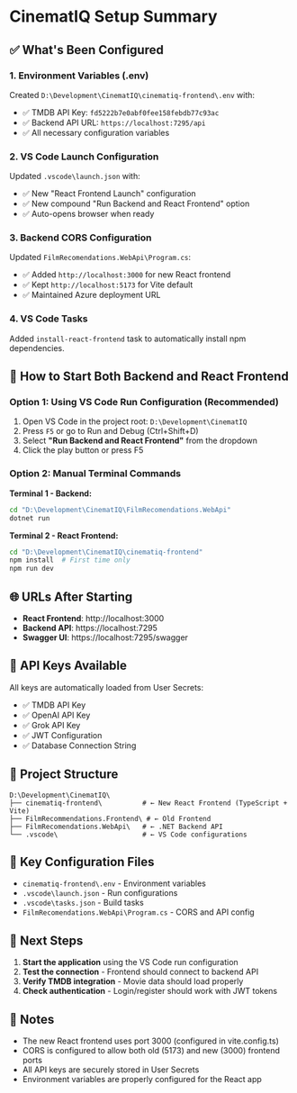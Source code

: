 # CinematIQ Setup Summary

## ✅ What's Been Configured

### 1. Environment Variables (.env)
Created `D:\Development\CinematIQ\cinematiq-frontend\.env` with:
- ✅ TMDB API Key: `fd5222b7e0abf0fee158febdb77c93ac`
- ✅ Backend API URL: `https://localhost:7295/api`
- ✅ All necessary configuration variables

### 2. VS Code Launch Configuration
Updated `.vscode\launch.json` with:
- ✅ New "React Frontend Launch" configuration
- ✅ New compound "Run Backend and React Frontend" option
- ✅ Auto-opens browser when ready

### 3. Backend CORS Configuration
Updated `FilmRecomendations.WebApi\Program.cs`:
- ✅ Added `http://localhost:3000` for new React frontend
- ✅ Kept `http://localhost:5173` for Vite default
- ✅ Maintained Azure deployment URL

### 4. VS Code Tasks
Added `install-react-frontend` task to automatically install npm dependencies.

## 🚀 How to Start Both Backend and React Frontend

### Option 1: Using VS Code Run Configuration (Recommended)
1. Open VS Code in the project root: `D:\Development\CinematIQ`
2. Press `F5` or go to Run and Debug (Ctrl+Shift+D)
3. Select **"Run Backend and React Frontend"** from the dropdown
4. Click the play button or press F5

### Option 2: Manual Terminal Commands
**Terminal 1 - Backend:**
```bash
cd "D:\Development\CinematIQ\FilmRecomendations.WebApi"
dotnet run
```

**Terminal 2 - React Frontend:**
```bash
cd "D:\Development\CinematIQ\cinematiq-frontend"
npm install  # First time only
npm run dev
```

## 🌐 URLs After Starting
- **React Frontend**: http://localhost:3000
- **Backend API**: https://localhost:7295
- **Swagger UI**: https://localhost:7295/swagger

## 🔑 API Keys Available
All keys are automatically loaded from User Secrets:
- ✅ TMDB API Key
- ✅ OpenAI API Key  
- ✅ Grok API Key
- ✅ JWT Configuration
- ✅ Database Connection String

## 📁 Project Structure
```
D:\Development\CinematIQ\
├── cinematiq-frontend\          # ← New React Frontend (TypeScript + Vite)
├── FilmRecommendations.Frontend\ # ← Old Frontend
├── FilmRecomendations.WebApi\   # ← .NET Backend API
└── .vscode\                     # ← VS Code configurations
```

## 🔧 Key Configuration Files
- `cinematiq-frontend\.env` - Environment variables
- `.vscode\launch.json` - Run configurations  
- `.vscode\tasks.json` - Build tasks
- `FilmRecomendations.WebApi\Program.cs` - CORS and API config

## 🎯 Next Steps
1. **Start the application** using the VS Code run configuration
2. **Test the connection** - Frontend should connect to backend API
3. **Verify TMDB integration** - Movie data should load properly
4. **Check authentication** - Login/register should work with JWT tokens

## 📝 Notes
- The new React frontend uses port 3000 (configured in vite.config.ts)
- CORS is configured to allow both old (5173) and new (3000) frontend ports
- All API keys are securely stored in User Secrets
- Environment variables are properly configured for the React app

